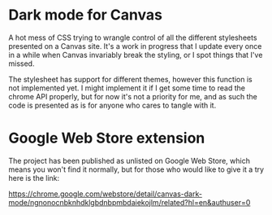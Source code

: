 # Dark mode for Canvas

A hot mess of CSS trying to wrangle control of all the different stylesheets presented on a Canvas site. It's a work in progress that I update every once in a while when Canvas invariably break the styling, or I spot things that I've missed. 

The stylesheet has support for different themes, however this function is not implemented yet. I might implement it if I get some time to read the chrome API properly, but for now it's not a priority for me, and as such the code is presented as is for anyone who cares to tangle with it.

# Google Web Store extension
The project has been published as unlisted on Google Web Store, which means you won't find it normally, but for those who would like to give it a try here is the link:

https://chrome.google.com/webstore/detail/canvas-dark-mode/ngnonocnbknhdklgbdnbpmbdaiekojlm/related?hl=en&authuser=0
